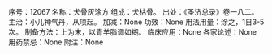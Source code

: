 序号：12067
名称：犬骨灰涂方
组成：犬枯骨。
出处：《圣济总录》卷一八二。
主治：小儿神气丹，从项起。
加减：None
功效：None
用法用量：涂之，1日3-5次。
制备方法：上为末，以青羊脂调如糊。
临床应用：None
各家论述：None
用药禁忌：None
附注：None
